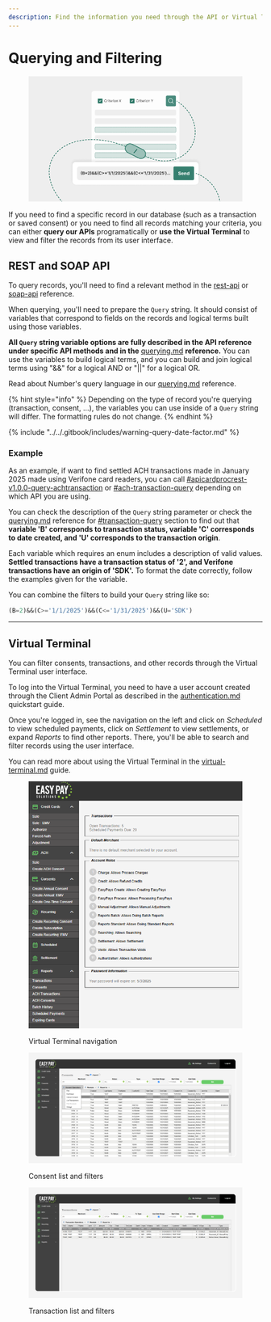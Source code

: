 ```yaml
---
description: Find the information you need through the API or Virtual Terminal
---
```


# Querying and Filtering

<figure><img src="../../.gitbook/assets/Querying B .png" alt=""><figcaption></figcaption></figure>

If you need to find a specific record in our database (such as a transaction or saved consent) or you need to find all records matching your criteria, you can either **query our APIs** programatically or **use the Virtual Terminal** to view and filter the records from its user interface.



## REST and SOAP API

To query records, you'll need to find a relevant method in the [rest-api](../../api-reference/rest-api/ "mention") or [soap-api](../../api-reference/soap-api/ "mention") reference.

When querying, you'll need to prepare the `Query` string. It should consist of variables that correspond to fields on the records and logical terms built using those variables.&#x20;

**All `Query` string variable options are fully described in the API reference under specific API methods and in the** [querying.md](../resources/querying.md "mention") **reference.** You can use the variables to build logical terms, and you can build and join logical terms using "&&" for a logical AND or "||" for a logical OR.

Read about Number's query language in our [querying.md](../resources/querying.md "mention") reference.

{% hint style="info" %}
Depending on the type of record you're querying (transaction, consent, ...), the variables you can use inside of a `Query` string will differ. The formatting rules do not change.
{% endhint %}

{% include "../../.gitbook/includes/warning-query-date-factor.md" %}



### Example

As an example, if want to find settled ACH transactions made in January 2025 made using Verifone card readers, you can call [#apicardprocrest-v1.0.0-query-achtransaction](../../api-reference/rest-api/query/ach.md#apicardprocrest-v1.0.0-query-achtransaction "mention") or [#ach-transaction-query](../../api-reference/soap-api/ach.md#ach-transaction-query "mention") depending on which API you are using.

You can check the description of the `Query` string parameter or check the [querying.md](../resources/querying.md "mention") reference for [#transaction-query](../resources/querying.md#transaction-query "mention") section to find out that **variable 'B' corresponds to transaction status, variable 'C' corresponds to date created, and 'U' corresponds to the transaction origin**.

Each variable which requires an enum includes a description of valid values. **Settled transactions have a transaction status of '2', and Verifone transactions have an origin of 'SDK'.** To format the date correctly, follow the examples given for the variable.

You can combine the filters to build your `Query` string like so:

```sql
(B=2)&&(C>='1/1/2025')&&(C<='1/31/2025')&&(U='SDK')
```



***



## Virtual Terminal

You can filter consents, transactions, and other records through the Virtual Terminal user interface.&#x20;

To log into the Virtual Terminal, you need to have a user account created through the Client Admin Portal as described in the [authentication.md](authentication.md "mention") quickstart guide.

Once you're logged in, see the navigation on the left and click on _Scheduled_ to view scheduled payments, click on _Settlement_ to view settlements, or expand _Reports_ to find other reports. There, you'll be able to search and filter records using the user interface.

You can read more about using the Virtual Terminal in the [virtual-terminal.md](../getting-started/integration-options/virtual-terminal.md "mention") guide.

<figure><img src="../../.gitbook/assets/Virtual_Terminal.png" alt=""><figcaption><p>Virtual Terminal navigation</p></figcaption></figure>

<figure><img src="../../.gitbook/assets/Virtual Terminal 6a Consent list (1).png" alt=""><figcaption><p>Consent list and filters</p></figcaption></figure>

<figure><img src="../../.gitbook/assets/Virtual Terminal 8a Transaction list (1).png" alt=""><figcaption><p>Transaction list and filters</p></figcaption></figure>

